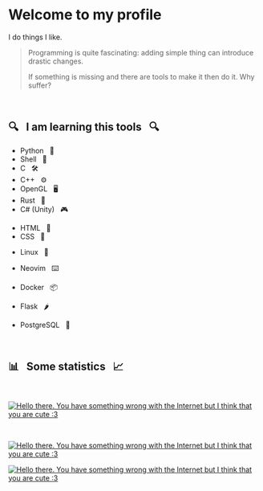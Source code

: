 # Welcome to my profile

I do things I like.

> Programming is quite fascinating:
> adding simple thing can introduce drastic changes.
>
> If something is missing and there are tools to make it then do it. Why suffer?

<br>

## 🔍 &nbsp; I am learning this tools &nbsp; 🔍

<!-- TODO: Change this list for more ?beautiful look? -->

+ Python &nbsp; 🐍
+ Shell &nbsp; 🐚
+ C &nbsp; 🛠️
+ C++ &nbsp; ⚙️
+ OpenGL &nbsp; 🖥️
+ Rust &nbsp; 🦀
+ C# (Unity) &nbsp; 🎮
<!-- + Kotlin &nbsp; ♨ -->

+ HTML &nbsp; 📖
+ CSS &nbsp; 🎨
<!-- + JavaScript &nbsp; 🔨 -->

+ Linux &nbsp; 🐧
+ Neovim &nbsp; ⌨️

+ Docker &nbsp; 📦
+ Flask &nbsp; 🌶️
+ PostgreSQL &nbsp; 🐘

<br>

## 📊 &nbsp; Some statistics &nbsp; 📈

<div align="left">
<br>

  [![Hello there. You have something wrong with the Internet but I think that you are cute :3](https://github-readme-stats.vercel.app/api?username=Boiiterra&show_icons=true&include_all_commits=true&hide_border=true)](https://github.com/Boiiterra)

  <br>

  [![Hello there. You have something wrong with the Internet but I think that you are cute :3](https://www.codewars.com/users/Boiiterra/badges/small)](https://www.codewars.com/users/Boiiterra "I am on codewars")

  [![Hello there. You have something wrong with the Internet but I think that you are cute :3](https://komarev.com/ghpvc/?username=Boiiterra&style=for-the-badge&label=visitors+count&color=120e0e)](https://github.com/Boiiterra)

<!-- <details>
<summary><h4>Time spent coding.</h4></summary>

[![Hello there. You have something wrong with the Internet but I think that you are cute :3](https://github-readme-stats.vercel.app/api/wakatime?username=Boiiterra&hide_border=true&custom_title=Time%20spent%20coding%20with%20...%20since%20April%203%202022:)](https://github.com/Boiiterra)

</details> -->
</div>
